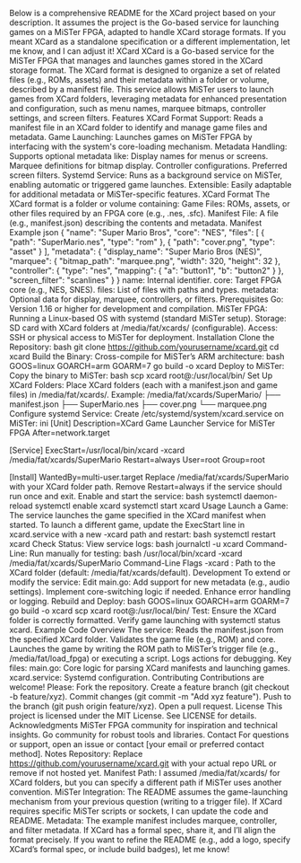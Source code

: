 Below is a comprehensive README for the XCard project based on your description. It assumes the project is the Go-based service for launching games on a MiSTer FPGA, adapted to handle XCard storage formats. If you meant XCard as a standalone specification or a different implementation, let me know, and I can adjust it!
XCard
XCard is a Go-based service for the MiSTer FPGA that manages and launches games stored in the XCard storage format. The XCard format is designed to organize a set of related files (e.g., ROMs, assets) and their metadata within a folder or volume, described by a manifest file. This service allows MiSTer users to launch games from XCard folders, leveraging metadata for enhanced presentation and configuration, such as menu names, marquee bitmaps, controller settings, and screen filters.
Features
XCard Format Support: Reads a manifest file in an XCard folder to identify and manage game files and metadata.
Game Launching: Launches games on MiSTer FPGA by interfacing with the system's core-loading mechanism.
Metadata Handling: Supports optional metadata like:
Display names for menus or screens.
Marquee definitions for bitmap display.
Controller configurations.
Preferred screen filters.
Systemd Service: Runs as a background service on MiSTer, enabling automatic or triggered game launches.
Extensible: Easily adaptable for additional metadata or MiSTer-specific features.
XCard Format
The XCard format is a folder or volume containing:
Game Files: ROMs, assets, or other files required by an FPGA core (e.g., .nes, .sfc).
Manifest File: A file (e.g., manifest.json) describing the contents and metadata.
Manifest Example
json
{
  "name": "Super Mario Bros",
  "core": "NES",
  "files": [
    {
      "path": "SuperMario.nes",
      "type": "rom"
    },
    {
      "path": "cover.png",
      "type": "asset"
    }
  ],
  "metadata": {
    "display_name": "Super Mario Bros (NES)",
    "marquee": {
      "bitmap_path": "marquee.png",
      "width": 320,
      "height": 32
    },
    "controller": {
      "type": "nes",
      "mapping": {
        "a": "button1",
        "b": "button2"
      }
    },
    "screen_filter": "scanlines"
  }
}
name: Internal identifier.
core: Target FPGA core (e.g., NES, SNES).
files: List of files with paths and types.
metadata: Optional data for display, marquee, controllers, or filters.
Prerequisites
Go: Version 1.16 or higher for development and compilation.
MiSTer FPGA: Running a Linux-based OS with systemd (standard MiSTer setup).
Storage: SD card with XCard folders at /media/fat/xcards/ (configurable).
Access: SSH or physical access to MiSTer for deployment.
Installation
Clone the Repository:
bash
git clone https://github.com/yourusername/xcard.git
cd xcard
Build the Binary:
Cross-compile for MiSTer’s ARM architecture:
bash
GOOS=linux GOARCH=arm GOARM=7 go build -o xcard
Deploy to MiSTer:
Copy the binary to MiSTer:
bash
scp xcard root@<mister-ip>:/usr/local/bin/
Set Up XCard Folders:
Place XCard folders (each with a manifest.json and game files) in /media/fat/xcards/. Example:
/media/fat/xcards/SuperMario/
  ├── manifest.json
  ├── SuperMario.nes
  ├── cover.png
  └── marquee.png
Configure systemd Service:
Create /etc/systemd/system/xcard.service on MiSTer:
ini
[Unit]
Description=XCard Game Launcher Service for MiSTer FPGA
After=network.target

[Service]
ExecStart=/usr/local/bin/xcard -xcard /media/fat/xcards/SuperMario
Restart=always
User=root
Group=root

[Install]
WantedBy=multi-user.target
Replace /media/fat/xcards/SuperMario with your XCard folder path.
Remove Restart=always if the service should run once and exit.
Enable and start the service:
bash
systemctl daemon-reload
systemctl enable xcard
systemctl start xcard
Usage
Launch a Game: The service launches the game specified in the XCard manifest when started. To launch a different game, update the ExecStart line in xcard.service with a new -xcard path and restart:
bash
systemctl restart xcard
Check Status: View service logs:
bash
journalctl -u xcard
Command-Line: Run manually for testing:
bash
/usr/local/bin/xcard -xcard /media/fat/xcards/SuperMario
Command-Line Flags
-xcard <path>: Path to the XCard folder (default: /media/fat/xcards/default).
Development
To extend or modify the service:
Edit main.go:
Add support for new metadata (e.g., audio settings).
Implement core-switching logic if needed.
Enhance error handling or logging.
Rebuild and Deploy:
bash
GOOS=linux GOARCH=arm GOARM=7 go build -o xcard
scp xcard root@<mister-ip>:/usr/local/bin/
Test:
Ensure the XCard folder is correctly formatted.
Verify game launching with systemctl status xcard.
Example Code Overview
The service:
Reads the manifest.json from the specified XCard folder.
Validates the game file (e.g., ROM) and core.
Launches the game by writing the ROM path to MiSTer’s trigger file (e.g., /media/fat/load_fpga) or executing a script.
Logs actions for debugging.
Key files:
main.go: Core logic for parsing XCard manifests and launching games.
xcard.service: Systemd configuration.
Contributing
Contributions are welcome! Please:
Fork the repository.
Create a feature branch (git checkout -b feature/xyz).
Commit changes (git commit -m "Add xyz feature").
Push to the branch (git push origin feature/xyz).
Open a pull request.
License
This project is licensed under the MIT License. See LICENSE for details.
Acknowledgments
MiSTer FPGA community for inspiration and technical insights.
Go community for robust tools and libraries.
Contact
For questions or support, open an issue or contact [your email or preferred contact method].
Notes
Repository: Replace https://github.com/yourusername/xcard.git with your actual repo URL or remove if not hosted yet.
Manifest Path: I assumed /media/fat/xcards/ for XCard folders, but you can specify a different path if MiSTer uses another convention.
MiSTer Integration: The README assumes the game-launching mechanism from your previous question (writing to a trigger file). If XCard requires specific MiSTer scripts or sockets, I can update the code and README.
Metadata: The example manifest includes marquee, controller, and filter metadata. If XCard has a formal spec, share it, and I’ll align the format precisely.
If you want to refine the README (e.g., add a logo, specify XCard’s formal spec, or include build badges), let me know!